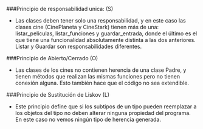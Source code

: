 ###Principio de responsabilidad unica: (S)
- Las clases deben tener solo una responsabilidad, y en este caso las clases
cine (CinePlaneta y CineStark) tienen más de una: listar_peliculas, listar_funciones
y guardar_entrada, donde el último es el que tiene una funcionalidad absolutamente
distinta a las dos anteriores. Listar y Guardar son responsabilidades diferentes.

###Principio de Abierto/Cerrado (O)
-  Las clases de los cines no contienen herencia de una clase Padre, y tienen métodos
que realizan las mismas funciones pero no tienen conexión alguna. Esto también hace que
el código no sea extendible.

###Principio de Sustitución de Liskov (L)
- Este principio define que si los subtipos de un tipo pueden reemplazar a los objetos
del tipo no deben alterar ninguna propiedad del programa. En este caso no vemos ningún
tipo de herencia generada.